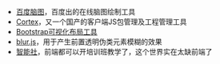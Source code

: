 ---
---

* [百度脑图](http://naotu.baidu.com/)，百度出的在线脑图绘制工具
* [Cortex](http://ctx.io/)，又一个国产的客户端JS包管理及工程管理工具
* [Bootstrap可视化布局工具](http://www.bootcss.com/p/layoutit/)
* [blur.js](http://www.blurjs.com/)，用于产生前置透明伪类元素模糊的效果
* [智能社](http://www.zhinengshe.com/)，前端都可以开培训班教学了，这个世界实在太缺前端了
